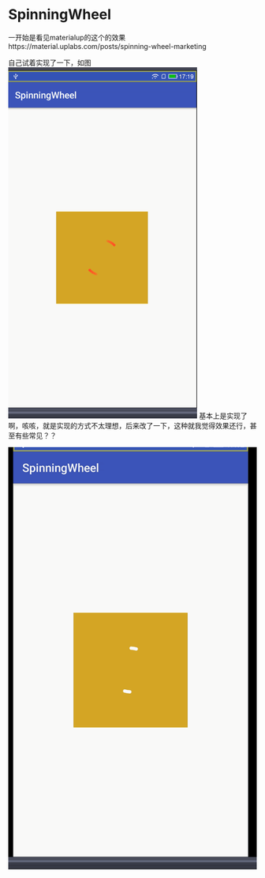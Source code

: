 # SpinningWheel

一开始是看见materialup的这个的效果https://material.uplabs.com/posts/spinning-wheel-marketing

自己试着实现了一下，如图
![image](https://github.com/wtus/SpinningWheel/blob/master/screenshot.gif)
基本上是实现了啊，咳咳，就是实现的方式不太理想，后来改了一下，这种就我觉得效果还行，甚至有些常见？？



![image](https://github.com/wtus/SpinningWheel/blob/master/screenshot1.gif)


